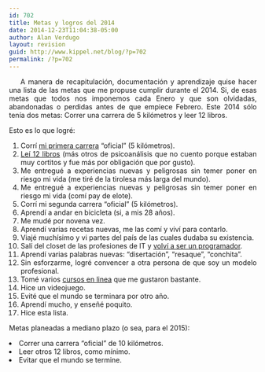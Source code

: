 ```yaml
---
id: 702
title: Metas y logros del 2014
date: 2014-12-23T11:04:38-05:00
author: Alan Verdugo
layout: revision
guid: http://www.kippel.net/blog/?p=702
permalink: /?p=702
---
```

<p style="text-align: justify;">
      A manera de recapitulación, documentación y aprendizaje quise hacer una lista de las metas que me propuse cumplir durante el 2014. Si, de esas metas que todos nos imponemos cada Enero y que son olvidadas, abandonadas o perdidas antes de que empiece Febrero. Este 2014 sólo tenía dos metas: Correr una carrera de 5 kilómetros y leer 12 libros.
</p>

<p style="text-align: justify;">
  Esto es lo que logré:
</p>

<ol style="text-align: justify;">
  <li>
    Corrí <a title="El significado de los logros." href="http://www.kippel.net/blog/?p=472" target="_blank">mi primera carrera</a> &#8220;oficial&#8221; (5 kilómetros).
  </li>
  <li>
    <a title="Libros leidos en el 2014" href="http://www.kippel.net/blog/?p=287" target="_blank">Leí 12 libros</a> (más otros de psicoanálisis que no cuento porque estaban muy cortitos y fue más por obligación que por gusto).
  </li>
  <li>
    Me entregué a experiencias nuevas y peligrosas sin temer poner en riesgo mi vida (me tiré de la tirolesa más larga del mundo).
  </li>
  <li>
    Me entregué a experiencias nuevas y peligrosas sin temer poner en riesgo mi vida (comí pay de elote).
  </li>
  <li>
    Corrí mi segunda carrera &#8220;oficial&#8221; (5 kilómetros).
  </li>
  <li>
    Aprendí a andar en bicicleta (si, a mis 28 años).
  </li>
  <li>
    Me mudé por novena vez.
  </li>
  <li>
    Aprendí varias recetas nuevas, me las comí y viví para contarlo.
  </li>
  <li>
    Viajé muchísimo y vi partes del país de las cuales dudaba su existencia.
  </li>
  <li>
    Salí del closet de las profesiones de IT y <a title="Programadores vs. Sysadmins" href="http://www.kippel.net/blog/?p=515" target="_blank">volví a ser un programador</a>.
  </li>
  <li>
    Aprendí varias palabras nuevas: &#8220;disertación&#8221;, &#8220;resaque&#8221;, &#8220;conchita&#8221;.
  </li>
  <li>
    Sin esforzarme, logré convencer a otra persona de que soy un modelo profesional.
  </li>
  <li>
    Tomé varios <a title="Massive Open Online Courses and their impact on the educative system." href="http://www.kippel.net/blog/?p=660" target="_blank">cursos en linea</a> que me gustaron bastante.
  </li>
  <li>
    Hice un videojuego.
  </li>
  <li>
    Evité que el mundo se terminara por otro año.
  </li>
  <li>
    Aprendí mucho, y enseñé poquito.
  </li>
  <li>
    Hice esta lista.
  </li>
</ol>

<p style="text-align: justify;">
  Metas planeadas a mediano plazo (o sea, para el 2015):
</p>

<li style="text-align: justify;">
  Correr una carrera &#8220;oficial&#8221; de 10 kilómetros.
</li>
<li style="text-align: justify;">
  Leer otros 12 libros, como mínimo.
</li>
<li style="text-align: justify;">
  Evitar que el mundo se termine.
</li>